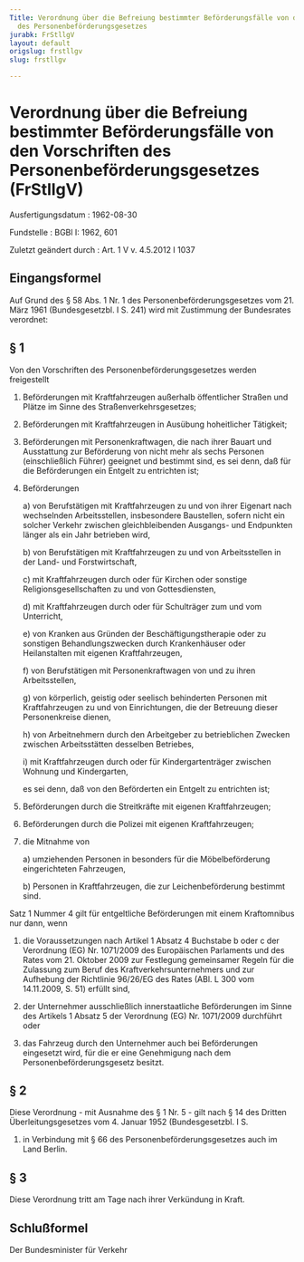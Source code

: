 ```yaml
---
Title: Verordnung über die Befreiung bestimmter Beförderungsfälle von den Vorschriften
  des Personenbeförderungsgesetzes
jurabk: FrStllgV
layout: default
origslug: frstllgv
slug: frstllgv

---
```


# Verordnung über die Befreiung bestimmter Beförderungsfälle von den Vorschriften des Personenbeförderungsgesetzes (FrStllgV)

Ausfertigungsdatum
:   1962-08-30

Fundstelle
:   BGBl I: 1962, 601

Zuletzt geändert durch
:   Art. 1 V v. 4.5.2012 I 1037

## Eingangsformel

Auf Grund des § 58 Abs. 1 Nr. 1 des Personenbeförderungsgesetzes vom
21\. März 1961 (Bundesgesetzbl. I S. 241) wird mit Zustimmung der
Bundesrates verordnet:

## § 1

Von den Vorschriften des Personenbeförderungsgesetzes werden
freigestellt

1.  Beförderungen mit Kraftfahrzeugen außerhalb öffentlicher Straßen und
    Plätze im Sinne des Straßenverkehrsgesetzes;


2.  Beförderungen mit Kraftfahrzeugen in Ausübung hoheitlicher Tätigkeit;


3.  Beförderungen mit Personenkraftwagen, die nach ihrer Bauart und
    Ausstattung zur Beförderung von nicht mehr als sechs Personen
    (einschließlich Führer) geeignet und bestimmt sind, es sei denn, daß
    für die Beförderungen ein Entgelt zu entrichten ist;


4.  Beförderungen

    a)  von Berufstätigen mit Kraftfahrzeugen zu und von ihrer Eigenart nach
        wechselnden Arbeitsstellen, insbesondere Baustellen, sofern nicht ein
        solcher Verkehr zwischen gleichbleibenden Ausgangs- und Endpunkten
        länger als ein Jahr betrieben wird,


    b)  von Berufstätigen mit Kraftfahrzeugen zu und von Arbeitsstellen in der
        Land- und Forstwirtschaft,


    c)  mit Kraftfahrzeugen durch oder für Kirchen oder sonstige
        Religionsgesellschaften zu und von Gottesdiensten,


    d)  mit Kraftfahrzeugen durch oder für Schulträger zum und vom Unterricht,


    e)  von Kranken aus Gründen der Beschäftigungstherapie oder zu sonstigen
        Behandlungszwecken durch Krankenhäuser oder Heilanstalten mit eigenen
        Kraftfahrzeugen,


    f)  von Berufstätigen mit Personenkraftwagen von und zu ihren
        Arbeitsstellen,


    g)  von körperlich, geistig oder seelisch behinderten Personen mit
        Kraftfahrzeugen zu und von Einrichtungen, die der Betreuung dieser
        Personenkreise dienen,


    h)  von Arbeitnehmern durch den Arbeitgeber zu betrieblichen Zwecken
        zwischen Arbeitsstätten desselben Betriebes,


    i)  mit Kraftfahrzeugen durch oder für Kindergartenträger zwischen Wohnung
        und Kindergarten,




    es sei denn, daß von den Beförderten ein Entgelt zu entrichten ist;


5.  Beförderungen durch die Streitkräfte mit eigenen Kraftfahrzeugen;


6.  Beförderungen durch die Polizei mit eigenen Kraftfahrzeugen;


7.  die Mitnahme von

    a)  umziehenden Personen in besonders für die Möbelbeförderung
        eingerichteten Fahrzeugen,


    b)  Personen in Kraftfahrzeugen, die zur Leichenbeförderung bestimmt sind.






Satz 1 Nummer 4 gilt für entgeltliche Beförderungen mit einem
Kraftomnibus nur dann, wenn

1.  die Voraussetzungen nach Artikel 1 Absatz 4 Buchstabe b oder c der
    Verordnung (EG) Nr. 1071/2009 des Europäischen Parlaments und des
    Rates vom 21. Oktober 2009 zur Festlegung gemeinsamer Regeln für die
    Zulassung zum Beruf des Kraftverkehrsunternehmers und zur Aufhebung
    der Richtlinie 96/26/EG des Rates (ABl. L 300 vom 14.11.2009, S. 51)
    erfüllt sind,


2.  der Unternehmer ausschließlich innerstaatliche Beförderungen im Sinne
    des Artikels 1 Absatz 5 der Verordnung (EG) Nr. 1071/2009 durchführt
    oder


3.  das Fahrzeug durch den Unternehmer auch bei Beförderungen eingesetzt
    wird, für die er eine Genehmigung nach dem Personenbeförderungsgesetz
    besitzt.

## § 2

Diese Verordnung - mit Ausnahme des § 1 Nr. 5 - gilt nach § 14 des
Dritten Überleitungsgesetzes vom 4. Januar 1952 (Bundesgesetzbl. I S.
1) in Verbindung mit § 66 des Personenbeförderungsgesetzes auch im
Land Berlin.

## § 3

Diese Verordnung tritt am Tage nach ihrer Verkündung in Kraft.

## Schlußformel

Der Bundesminister für Verkehr

